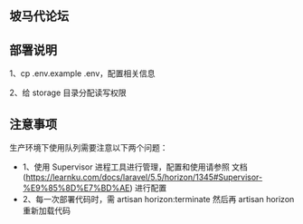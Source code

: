 ## 坡马代论坛

## 部署说明

1、cp .env.example .env，配置相关信息

2、给 storage 目录分配读写权限

## 注意事项
生产环境下使用队列需要注意以下两个问题：
- 1、使用 Supervisor 进程工具进行管理，配置和使用请参照 文档(https://learnku.com/docs/laravel/5.5/horizon/1345#Supervisor-%E9%85%8D%E7%BD%AE) 进行配置
- 2、每一次部署代码时，需 artisan horizon:terminate 然后再 artisan horizon 重新加载代码